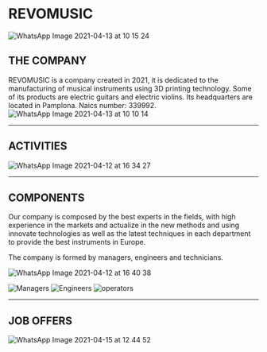 # REVOMUSIC

![WhatsApp Image 2021-04-13 at 10 15 24](https://user-images.githubusercontent.com/78742466/114520206-7c785400-9c41-11eb-8a31-78d66b2c9367.jpeg)

## THE COMPANY
REVOMUSIC is a company created in 2021, it is dedicated to the manufacturing of musical instruments using 3D printing technology. Some of its products are electric guitars and electric violins. Its headquarters are located in Pamplona. Naics number: 339992.
![WhatsApp Image 2021-04-13 at 10 10 14](https://user-images.githubusercontent.com/78742466/114520252-89954300-9c41-11eb-976e-78ff4fc8b113.jpeg)

***
## ACTIVITIES

![WhatsApp Image 2021-04-12 at 16 34 27](https://user-images.githubusercontent.com/78742466/114412057-0cb88980-9bad-11eb-9138-1ec18c1382a8.jpeg)
***
## COMPONENTS

Our company is composed by the best experts in the fields, with high experience in the markets and actualize in the new methods and using innovate technologies as well as the latest techniques in each department to provide the best instruments in Europe.

The company is formed by managers, engineers and technicians. 

![WhatsApp Image 2021-04-12 at 16 40 38](https://user-images.githubusercontent.com/78742466/114413128-fd860b80-9bad-11eb-9049-6ce91f6169b9.jpeg)

![Managers](https://user-images.githubusercontent.com/78742466/116724812-64def080-a9e1-11eb-98b1-616aa69e6db2.jpeg)
![Engineers](https://user-images.githubusercontent.com/78742466/116783319-65819080-aa8e-11eb-8df4-171576426026.jpeg)
![operators](https://user-images.githubusercontent.com/78742466/116816669-325d0100-ab63-11eb-91ec-e89deead2e9a.jpeg)



***
## JOB OFFERS

![WhatsApp Image 2021-04-15 at 12 44 52](https://user-images.githubusercontent.com/78742466/114992817-72ea2880-9e9b-11eb-8a16-d8f1c73d6559.jpeg)

